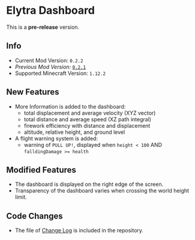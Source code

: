 # Elytra Dashboard

This is a **pre-release** version.

## Info

- Current Mod Version: `0.2.2`
- *Previous Mod Version:* [`0.2.1`](https://github.com/Rainyaphthyl/ElytraDashboard/releases/tag/v0.2.1)
- Supported Minecraft Version: `1.12.2`

## New Features

- More Information is added to the dashboard:
    - total displacement and average velocity (XYZ vector)
    - total distance and average speed (XZ path integral)
    - firework efficiency with distance and displacement
    - altitude, relative height, and ground level
- A flight warning system is added:
    - warning of `PULL UP!`, displayed when `height < 100` AND `falldingDamage >= health`

## Modified Features

- The dashboard is displayed on the right edge of the screen.
- Transparency of the dashboard varies when crossing the world height limit.

## Code Changes

- The file of [Change Log](ChangeLog.md) is included in the repository.
